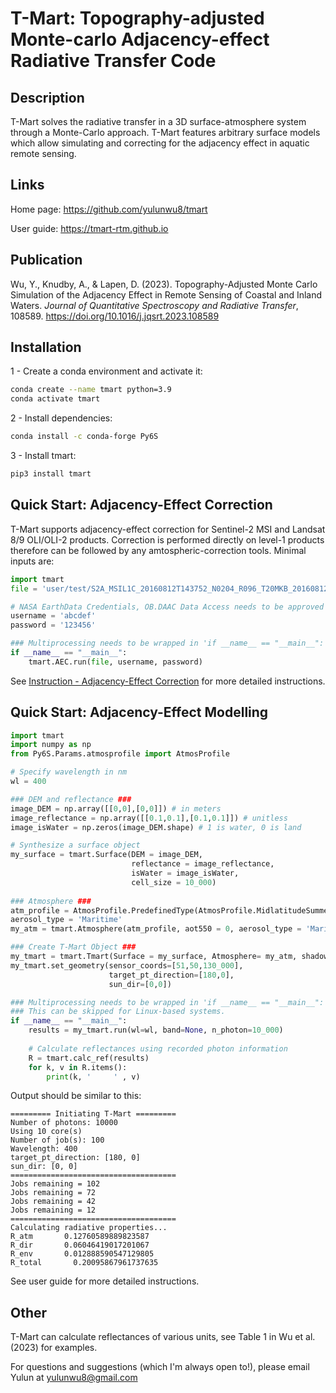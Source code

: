 # T-Mart: Topography-adjusted Monte-carlo Adjacency-effect Radiative Transfer Code

## Description 

T-Mart solves the radiative transfer in a 3D surface-atmosphere system through a Monte-Carlo approach. T-Mart features arbitrary surface models which allow simulating and correcting for the adjacency effect in aquatic remote sensing. 


## Links


Home page: <a href="https://github.com/yulunwu8/tmart" target="_blank">https://github.com/yulunwu8/tmart</a>

User guide: <a href="https://tmart-rtm.github.io" target="_blank">https://tmart-rtm.github.io</a>

## Publication

Wu, Y., Knudby, A., & Lapen, D. (2023). Topography-Adjusted Monte Carlo Simulation of the Adjacency Effect in Remote Sensing of Coastal and Inland Waters. *Journal of Quantitative Spectroscopy and Radiative Transfer*, 108589. <a href="https://doi.org/10.1016/j.jqsrt.2023.108589" target="_blank">https://doi.org/10.1016/j.jqsrt.2023.108589</a>

## Installation 

1 - Create a conda environment and activate it: 

```bash
conda create --name tmart python=3.9
conda activate tmart
```

2 - Install dependencies: 

```bash
conda install -c conda-forge Py6S
```


3 - Install tmart: 

```bash
pip3 install tmart
```

## Quick Start: Adjacency-Effect Correction 

T-Mart supports adjacency-effect correction for Sentinel-2 MSI and Landsat 8/9 OLI/OLI-2 products. Correction is performed directly on level-1 products therefore can be followed by any amtospheric-correction tools. Minimal inputs are: 

```python
import tmart
file = 'user/test/S2A_MSIL1C_20160812T143752_N0204_R096_T20MKB_20160812T143749.SAFE'

# NASA EarthData Credentials, OB.DAAC Data Access needs to be approved
username = 'abcdef'
password = '123456'

### Multiprocessing needs to be wrapped in 'if __name__ == "__main__":' for Windows systems, this is optional for Mac OS
if __name__ == "__main__":
    tmart.AEC.run(file, username, password)
```

See <a href="https://tmart-rtm.github.io/ins_aec.html" target="_blank">Instruction - Adjacency-Effect Correction</a> for more detailed instructions.

## Quick Start: Adjacency-Effect Modelling

```python
import tmart
import numpy as np
from Py6S.Params.atmosprofile import AtmosProfile

# Specify wavelength in nm
wl = 400

### DEM and reflectance ###
image_DEM = np.array([[0,0],[0,0]]) # in meters
image_reflectance = np.array([[0.1,0.1],[0.1,0.1]]) # unitless     
image_isWater = np.zeros(image_DEM.shape) # 1 is water, 0 is land

# Synthesize a surface object
my_surface = tmart.Surface(DEM = image_DEM,
                           reflectance = image_reflectance,
                           isWater = image_isWater,
                           cell_size = 10_000)  
                               
### Atmosphere ###
atm_profile = AtmosProfile.PredefinedType(AtmosProfile.MidlatitudeSummer) 
aerosol_type = 'Maritime'  
my_atm = tmart.Atmosphere(atm_profile, aot550 = 0, aerosol_type = 'Maritime'  )

### Create T-Mart Object ###
my_tmart = tmart.Tmart(Surface = my_surface, Atmosphere= my_atm, shadow=False)
my_tmart.set_geometry(sensor_coords=[51,50,130_000], 
                      target_pt_direction=[180,0],
                      sun_dir=[0,0])

### Multiprocessing needs to be wrapped in 'if __name__ == "__main__":' for Windows systems. 
### This can be skipped for Linux-based systems. 
if __name__ == "__main__":
    results = my_tmart.run(wl=wl, band=None, n_photon=10_000)
    
    # Calculate reflectances using recorded photon information 
    R = tmart.calc_ref(results)
    for k, v in R.items():
        print(k, '     ' , v)

```

Output should be similar to this: 

```
========= Initiating T-Mart =========
Number of photons: 10000
Using 10 core(s)
Number of job(s): 100
Wavelength: 400
target_pt_direction: [180, 0]
sun_dir: [0, 0]
=====================================
Jobs remaining = 102
Jobs remaining = 72
Jobs remaining = 42
Jobs remaining = 12
=====================================
Calculating radiative properties...
R_atm       0.12760589889823587
R_dir       0.06046419017201067
R_env       0.012888590547129805
R_total       0.20095867961737635

```

See user guide for more detailed instructions. 


## Other

T-Mart can calculate reflectances of various units, see Table 1 in Wu et al. (2023) for examples. 

For questions and suggestions (which I'm always open to!), please email Yulun at [yulunwu8@gmail.com](mailto:yulunwu8@gmail.com)


